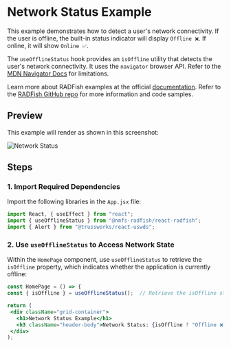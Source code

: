 # Network Status Example

This example demonstrates how to detect a user's network connectivity. If the user is offline, the built-in status indicator will display `Offline ❌`. If online, it will show `Online ✅`.

The `useOfflineStatus` hook provides an `isOffline` utility that detects the user's network connectivity. It uses the `navigator` browser API. Refer to the [MDN Navigator Docs](https://developer.mozilla.org/en-US/docs/Web/API/Navigator) for limitations.

Learn more about RADFish examples at the official [documentation](https://nmfs-radfish.github.io/radfish/developer-documentation/examples-and-templates#examples). Refer to the [RADFish GitHub repo](https://nmfs-radfish.github.io/radfish/) for more information and code samples.

## Preview

This example will render as shown in this screenshot:

![Network Status](./src/assets/network-status.png)

## Steps

### 1. Import Required Dependencies

Import the following libraries in the `App.jsx` file:

```jsx
import React, { useEffect } from "react";
import { useOfflineStatus } from "@nmfs-radfish/react-radfish";
import { Alert } from "@trussworks/react-uswds";
```

### 2. Use `useOfflineStatus` to Access Network State

Within the `HomePage` component, use `useOfflineStatus` to retrieve the `isOffline` property, which indicates whether the application is currently offline:

```jsx
const HomePage = () => {
const { isOffline } = useOfflineStatus();  // Retrieve the isOffline state

return (
 <div className="grid-container">
   <h1>Network Status Example</h1>
   <h3 className="header-body">Network Status: {isOffline ? "Offline ❌" : "Online ✅"}</h3>
 </div>
);
```
